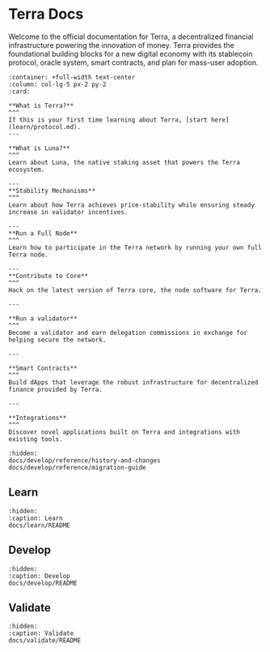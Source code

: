 # Terra Docs

Welcome to the official documentation for Terra, a decentralized financial infrastructure powering the innovation of money. Terra provides the foundational building blocks for a new digital economy with its stablecoin protocol, oracle system, smart contracts, and plan for mass-user adoption.

````{panels}
:container: +full-width text-center
:column: col-lg-5 px-2 py-2
:card:

**What is Terra?**
^^^
If this is your first time learning about Terra, [start here](learn/protocol.md).
---

**What is Luna?**
^^^
Learn about Luna, the native staking asset that powers the Terra ecosystem.

---
**Stability Mechanisms**
^^^
Learn about how Terra achieves price-stability while ensuring steady increase in validator incentives.

---
**Run a Full Node**
^^^
Learn how to participate in the Terra network by running your own full Terra node.

---
**Contribute to Core**
^^^
Hack on the latest version of Terra core, the node software for Terra.

---

**Run a validator**
^^^
Become a validator and earn delegation commissions in exchange for helping secure the network.

---

**Smart Contracts**
^^^
Build dApps that leverage the robust infrastructure for decentralized finance provided by Terra.

---

**Integrations**
^^^
Discover novel applications built on Terra and integrations with existing tools.

````

```{toctree}
:hidden:
docs/develop/reference/history-and-changes
docs/develop/reference/migration-guide
```

## Learn

```{toctree}
:hidden:
:caption: Learn
docs/learn/README
```

## Develop

```{toctree}
:hidden:
:caption: Develop
docs/develop/README
```

## Validate

```{toctree}
:hidden:
:caption: Validate
docs/validate/README
```
